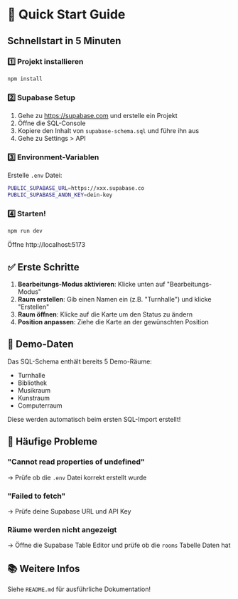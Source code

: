 # 🚀 Quick Start Guide

## Schnellstart in 5 Minuten

### 1️⃣ Projekt installieren
```bash
npm install
```

### 2️⃣ Supabase Setup

1. Gehe zu https://supabase.com und erstelle ein Projekt
2. Öffne die SQL-Console
3. Kopiere den Inhalt von `supabase-schema.sql` und führe ihn aus
4. Gehe zu Settings > API

### 3️⃣ Environment-Variablen

Erstelle `.env` Datei:
```bash
PUBLIC_SUPABASE_URL=https://xxx.supabase.co
PUBLIC_SUPABASE_ANON_KEY=dein-key
```

### 4️⃣ Starten!
```bash
npm run dev
```

Öffne http://localhost:5173

## ✅ Erste Schritte

1. **Bearbeitungs-Modus aktivieren**: Klicke unten auf "Bearbeitungs-Modus"
2. **Raum erstellen**: Gib einen Namen ein (z.B. "Turnhalle") und klicke "Erstellen"
3. **Raum öffnen**: Klicke auf die Karte um den Status zu ändern
4. **Position anpassen**: Ziehe die Karte an der gewünschten Position

## 🎯 Demo-Daten

Das SQL-Schema enthält bereits 5 Demo-Räume:
- Turnhalle
- Bibliothek
- Musikraum
- Kunstraum
- Computerraum

Diese werden automatisch beim ersten SQL-Import erstellt!

## 🐛 Häufige Probleme

### "Cannot read properties of undefined"
→ Prüfe ob die `.env` Datei korrekt erstellt wurde

### "Failed to fetch"
→ Prüfe deine Supabase URL und API Key

### Räume werden nicht angezeigt
→ Öffne die Supabase Table Editor und prüfe ob die `rooms` Tabelle Daten hat

## 📚 Weitere Infos

Siehe `README.md` für ausführliche Dokumentation!

